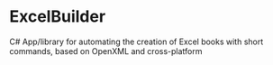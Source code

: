 # ExcelBuilder
C# App/library for automating the creation of Excel books with short commands, based on OpenXML and cross-platform
